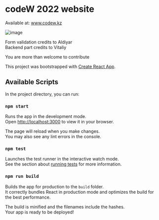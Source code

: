 # codeW 2022 website
Available at: www.codew.kz

![image](https://user-images.githubusercontent.com/40347560/156813578-9f9cb0ea-c0ab-485d-922d-9d1b8dd02c70.png)

Form validation credits to Aldiyar \
Backend part credits to Vitaliy

You are more than welcome to contribute

This project was bootstrapped with [Create React App](https://github.com/facebook/create-react-app).

## Available Scripts

In the project directory, you can run:

### `npm start`

Runs the app in the development mode.\
Open [http://localhost:3000](http://localhost:3000) to view it in your browser.

The page will reload when you make changes.\
You may also see any lint errors in the console.

### `npm test`

Launches the test runner in the interactive watch mode.\
See the section about [running tests](https://facebook.github.io/create-react-app/docs/running-tests) for more information.

### `npm run build`

Builds the app for production to the `build` folder.\
It correctly bundles React in production mode and optimizes the build for the best performance.

The build is minified and the filenames include the hashes.\
Your app is ready to be deployed!

